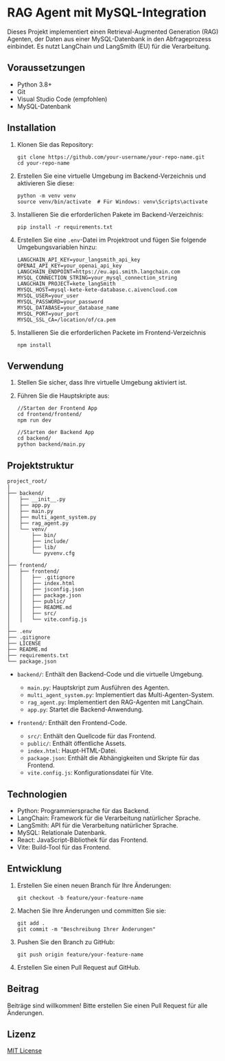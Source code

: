 # RAG Agent mit MySQL-Integration

Dieses Projekt implementiert einen Retrieval-Augmented Generation (RAG) Agenten, der Daten aus einer MySQL-Datenbank in den Abfrageprozess einbindet. Es nutzt LangChain und LangSmith (EU) für die Verarbeitung.

## Voraussetzungen

- Python 3.8+
- Git
- Visual Studio Code (empfohlen)
- MySQL-Datenbank

## Installation

1. Klonen Sie das Repository:
   ```
   git clone https://github.com/your-username/your-repo-name.git
   cd your-repo-name
   ```

2. Erstellen Sie eine virtuelle Umgebung im Backend-Verzeichnis und aktivieren Sie diese:
   ```
   python -m venv venv
   source venv/bin/activate  # Für Windows: venv\Scripts\activate
   ```

3. Installieren Sie die erforderlichen Pakete im Backend-Verzeichnis:
   ```
   pip install -r requirements.txt
   ```

4. Erstellen Sie eine `.env`-Datei im Projektroot und fügen Sie folgende Umgebungsvariablen hinzu:
   ```
   LANGCHAIN_API_KEY=your_langsmith_api_key
   OPENAI_API_KEY=your_openai_api_key
   LANGCHAIN_ENDPOINT=https://eu.api.smith.langchain.com
   MYSQL_CONNECTION_STRING=your_mysql_connection_string
   LANGCHAIN_PROJECT=kete_langSmith
   MYSQL_HOST=mysql-kete-kete-database.c.aivencloud.com
   MYSQL_USER=your_user
   MYSQL_PASSWORD=your_password
   MYSQL_DATABASE=your_database_name
   MYSQL_PORT=your_port
   MYSQL_SSL_CA=/location/of/ca.pem
   ```
5. Installieren Sie die erforderlichen Packete im Frontend-Verzeichnis
   ```
   npm install
   ```

## Verwendung

1. Stellen Sie sicher, dass Ihre virtuelle Umgebung aktiviert ist.

2. Führen Sie die Hauptskripte aus:
   ```
   //Starten der Frontend App
   cd frontend/frontend/
   npm run dev

   //Starten der Backend App
   cd backend/
   python backend/main.py
   ```

## Projektstruktur

```
project_root/
│
├── backend/
│   ├── __init__.py
│   ├── app.py
│   ├── main.py
│   ├── multi_agent_system.py
│   ├── rag_agent.py
│   └── venv/
│       ├── bin/
│       ├── include/
│       ├── lib/
│       └── pyvenv.cfg
│
├── frontend/
│   ├── frontend/
│   │   ├── .gitignore
│   │   ├── index.html
│   │   ├── jsconfig.json
│   │   ├── package.json
│   │   ├── public/
│   │   ├── README.md
│   │   ├── src/
│   │   └── vite.config.js
│
├── .env
├── .gitignore
├── LICENSE
├── README.md
├── requirements.txt
└── package.json
```

- `backend/`: Enthält den Backend-Code und die virtuelle Umgebung.
  - `main.py`: Hauptskript zum Ausführen des Agenten.
  - `multi_agent_system.py`: Implementiert das Multi-Agenten-System.
  - `rag_agent.py`: Implementiert den RAG-Agenten mit LangChain.
  - `app.py`: Startet die Backend-Anwendung.

- `frontend/`: Enthält den Frontend-Code.
  - `src/`: Enthält den Quellcode für das Frontend.
  - `public/`: Enthält öffentliche Assets.
  - `index.html`: Haupt-HTML-Datei.
  - `package.json`: Enthält die Abhängigkeiten und Skripte für das Frontend.
  - `vite.config.js`: Konfigurationsdatei für Vite.

## Technologien
- Python: Programmiersprache für das Backend.
- LangChain: Framework für die Verarbeitung natürlicher Sprache.
- LangSmith: API für die Verarbeitung natürlicher Sprache.
- MySQL: Relationale Datenbank.
- React: JavaScript-Bibliothek für das Frontend.
- Vite: Build-Tool für das Frontend.

## Entwicklung

1. Erstellen Sie einen neuen Branch für Ihre Änderungen:
   ```
   git checkout -b feature/your-feature-name
   ```

2. Machen Sie Ihre Änderungen und committen Sie sie:
   ```
   git add .
   git commit -m "Beschreibung Ihrer Änderungen"
   ```

3. Pushen Sie den Branch zu GitHub:
   ```
   git push origin feature/your-feature-name
   ```

4. Erstellen Sie einen Pull Request auf GitHub.

## Beitrag

Beiträge sind willkommen! Bitte erstellen Sie einen Pull Request für alle Änderungen.

## Lizenz

[MIT License](https://opensource.org/licenses/MIT)

